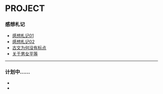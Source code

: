 # PROJECT

### 感想札记
- [感想札记01](https://github.com/jz03/myRpository/blob/master/%E6%84%9F%E6%83%B3%E6%9C%AD%E8%AE%B0/%E6%84%9F%E6%83%B3%E6%9C%AD%E8%AE%B001.md)
- [感想札记02](https://github.com/jz03/myRpository/blob/master/%E6%84%9F%E6%83%B3%E6%9C%AD%E8%AE%B0/%E6%84%9F%E6%83%B3%E6%9C%AD%E8%AE%B001.md)
- [古文为何没有标点](https://github.com/jz03/myRpository/blob/master/%E6%84%9F%E6%83%B3%E6%9C%AD%E8%AE%B0/%E5%8F%A4%E6%96%87%E4%B8%BA%E4%BD%95%E6%B2%A1%E6%9C%89%E6%A0%87%E7%82%B9.md)
- [关于男女平等](https://github.com/jz03/myRpository/blob/master/%E6%84%9F%E6%83%B3%E6%9C%AD%E8%AE%B0/%E5%85%B3%E4%BA%8E%E7%94%B7%E5%A5%B3%E5%B9%B3%E7%AD%89.md)
----

### 计划中......
- 
- 

